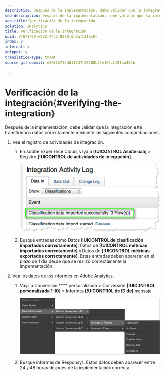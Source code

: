 ```yaml
---
description: Después de la implementación, debe validar que la integración esté transfiriendo datos correctamente mediante las siguientes comprobaciones.
seo-description: Después de la implementación, debe validar que la integración esté transfiriendo datos correctamente mediante las siguientes comprobaciones.
seo-title: Verificación de la integración
solution: Analytics
title: Verificación de la integración
uuid: 5f0f9f69-e932-4472-8578-dd3af1315c0c
index: y
internal: n
snippet: y
translation-type: tm+mt
source-git-commit: e060fb745d611f37f28708b3fe103c1191aa483b

---
```



# Verificación de la integración{#verifying-the-integration}

Después de la implementación, debe validar que la integración esté transfiriendo datos correctamente mediante las siguientes comprobaciones.

1. Vea el registro de actividades de integración.
   1. En Adobe Experience Cloud, vaya a **[!UICONTROL Asistencia]** &gt; Registro **[!UICONTROL de actividades de integración]**.

      ![](assets/integration_activity_log.png)

   1. Busque entradas como Datos **[!UICONTROL de clasificación importados correctamente]**, Datos de **[!UICONTROL métricas importados correctamente]** y Datos de **[!UICONTROL métricas exportados correctamente]**. Estas entradas deben aparecer en el plazo de 1 día desde que se realizó correctamente la implementación.
1. Vea los datos de los informes en Adobe Analytics.
   1. Vaya a Conversión **** personalizada &gt; Conversión **[!UICONTROL personalizada 1-10]** &gt; Informes **[!UICONTROL de ID de]** mensaje.

      ![](assets/reporting.png)

   1. Busque informes de Responsys.  Estos datos deben aparecer entre 24 y 48 horas después de la implementación correcta.
